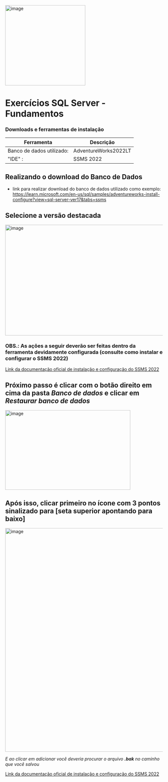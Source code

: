 <img width="256" height="256" alt="image" src="https://github.com/user-attachments/assets/d0ef1a54-b4e1-4b8d-b4b4-0de79cfdd15c" />

# Exercícios SQL Server - Fundamentos 

### Downloads e ferramentas de instalação

| Ferramenta  | Descrição |
| ----------- | ----------- |
| Banco de dados utilizado: |AdventureWorks2022LT|
| "IDE" : | SSMS 2022|

## Realizando o download do Banco de Dados
- link para realizar download do banco de dados utilizado como exemplo: https://learn.microsoft.com/en-us/sql/samples/adventureworks-install-configure?view=sql-server-ver17&tabs=ssms

## Selecione a versão destacada
<img width="846" height="353" alt="image" src="https://github.com/user-attachments/assets/f054f435-8cb6-4ae4-938e-c1d7883a1a3d" />

### OBS.: As ações a seguir deverão ser feitas dentro da ferramenta devidamente configurada (consulte como instalar e configurar o SSMS 2022)
[Link da documentação oficial de instalação e configuração do SSMS 2022](https://learn.microsoft.com/pt-br/ssms/install/install)


## Próximo passo é clicar com o botão direito em cima da pasta *Banco de dados* e clicar em *Restaurar banco de dados*
<img width="400" height="254" alt="image" src="https://github.com/user-attachments/assets/ca571419-5c77-497f-8d7a-dd808c5cb974" />

## Após isso, clicar primeiro no ícone com 3 pontos sinalizado para [seta superior apontando para baixo]
<img width="857" height="713" alt="image" src="https://github.com/user-attachments/assets/01e741e4-abb8-4e1d-9132-ad6290d8ece9" />

*E ao clicar em adicionar você deveria procurar o arquivo **.bak** no caminho que você salvou* 

[Link da documentação oficial de instalação e configuração do SSMS 2022](https://learn.microsoft.com/pt-br/ssms/install/install)
